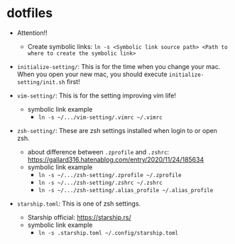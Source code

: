 # dotfiles

* Attention!!
  * Create symbolic links: `ln -s <Symbolic link source path> <Path to where to create the symbolic link>`

* `initialize-setting/`: This is for the time when you change your mac. When you open your new mac, you should execute `initialize-setting/init.sh` first!

* `vim-setting/`: This is for the setting improving vim life!
  * symbolic link example
    * `ln -s ~/.../vim-setting/.vimrc ~/.vimrc`

* `zsh-setting/`: These are zsh settings installed when login to or open zsh.
  * about difference between `.zprofile` and `.zshrc`: https://gallard316.hatenablog.com/entry/2020/11/24/185634
  * symbolic link example
    * `ln -s ~/.../zsh-setting/.zprofile ~/.zprofile`
    * `ln -s ~/.../zsh-setting/.zshrc ~/.zshrc`
    * `ln -s ~/.../zsh-setting/.alias_profile ~/.alias_profile`

* `starship.toml`: This is one of zsh settings.
  * Starship official: https://starship.rs/
  * symbolic link example
    * `ln -s .starship.toml ~/.config/starship.toml`
